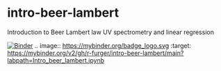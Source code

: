 # intro-beer-lambert
Introduction to Beer Lambert law UV spectrometry and linear regression

[![Binder](https://mybinder.org/badge_logo.svg)](https://mybinder.org/v2/gh/r-furger/intro-beer-lambert/main?labpath=Intro_beer_lambert.ipynb)
.. image:: https://mybinder.org/badge_logo.svg
 :target: https://mybinder.org/v2/gh/r-furger/intro-beer-lambert/main?labpath=Intro_beer_lambert.ipynb
